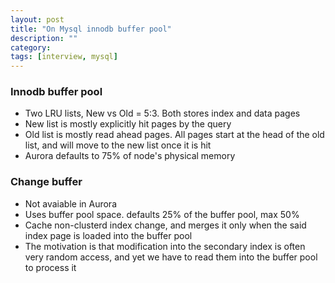 ```yaml
---
layout: post
title: "On Mysql innodb buffer pool"
description: ""
category: 
tags: [interview, mysql]
---
```


### Innodb buffer pool

* Two LRU lists, New vs Old = 5:3. Both stores index and data pages
* New list is mostly explicitly hit pages by the query
* Old list is mostly read ahead pages. All pages start at the head of the old list, and will move to the new list once it is hit
* Aurora defaults to 75% of node's physical memory

### Change buffer

* Not avaiable in Aurora
* Uses buffer pool space. defaults 25% of the buffer pool, max 50%
* Cache non-clusterd index change, and merges it only when the said index page is loaded into the buffer pool
* The motivation is that modification into the secondary index is often very random access, and yet we have to read them into the buffer pool to process it
